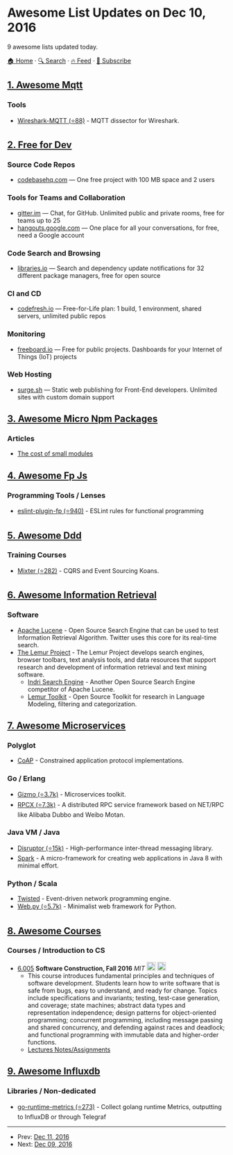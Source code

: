 # Awesome List Updates on Dec 10, 2016

9 awesome lists updated today.

[🏠 Home](/README.md) · [🔍 Search](https://test.trackawesomelist.com/search/) · [🔥 Feed](https://test.trackawesomelist.com/feed.xml) · [📮 Subscribe](https://trackawesomelist.us17.list-manage.com/subscribe?u=d2f0117aa829c83a63ec63c2f&id=36a103854c)



## [1. Awesome Mqtt](/content/hobbyquaker/awesome-mqtt/README.md)

### Tools

*   [Wireshark-MQTT (⭐88)](https://github.com/menudoproblema/Wireshark-MQTT) - MQTT dissector for Wireshark.

## [2. Free for Dev](/content/ripienaar/free-for-dev/README.md)

### Source Code Repos

*   [codebasehq.com](https://www.codebasehq.com/) — One free project with 100 MB space and 2 users

### Tools for Teams and Collaboration

*   [gitter.im](https://gitter.im/) — Chat, for GitHub. Unlimited public and private rooms, free for teams up to 25
*   [hangouts.google.com](https://hangouts.google.com/) — One place for all your conversations, for free, need a Google account

### Code Search and Browsing

*   [libraries.io](https://libraries.io/) — Search and dependency update notifications for 32 different package managers, free for open source

### CI and CD

*   [codefresh.io](https://codefresh.io) — Free-for-Life plan: 1 build, 1 environment, shared servers, unlimited public repos

### Monitoring

*   [freeboard.io](https://freeboard.io/) — Free for public projects. Dashboards for your Internet of Things (IoT) projects

### Web Hosting

*   [surge.sh](https://surge.sh/) — Static web publishing for Front-End developers. Unlimited sites with custom domain support

## [3. Awesome Micro Npm Packages](/content/parro-it/awesome-micro-npm-packages/README.md)

### Articles

*   [The cost of small modules](https://nolanlawson.com/2016/08/15/the-cost-of-small-modules/)

## [4. Awesome Fp Js](/content/stoeffel/awesome-fp-js/README.md)

### Programming Tools / Lenses

*   [eslint-plugin-fp (⭐940)](https://github.com/jfmengels/eslint-plugin-fp) - ESLint rules for functional programming

## [5. Awesome Ddd](/content/heynickc/awesome-ddd/README.md)

### Training Courses

*   [Mixter (⭐282)](https://github.com/DevLyon/mixter) - CQRS and Event Sourcing Koans.

## [6. Awesome Information Retrieval](/content/harpribot/awesome-information-retrieval/README.md)

### Software

*   [Apache Lucene](http://lucene.apache.org/core/) - Open Source Search Engine that can be used to test Information Retrieval Algorithm. Twitter uses this core for its real-time search.
*   [The Lemur Project](http://www.lemurproject.org) - The Lemur Project develops search engines, browser toolbars, text analysis tools, and data resources that support research and development of information retrieval and text mining software.
    *   [Indri Search Engine](http://www.lemurproject.org/indri.php) - Another Open Source Search Engine competitor of Apache Lucene.
    *   [Lemur Toolkit](http://www.lemurproject.org/lemur.php) - Open Source Toolkit for research in Language Modeling, filtering and categorization.

## [7. Awesome Microservices](/content/mfornos/awesome-microservices/README.md)

### Polyglot

*   [CoAP](http://coap.technology/impls.html) - Constrained application protocol implementations.

### Go / Erlang

*   [Gizmo (⭐3.7k)](https://github.com/nytimes/gizmo) - Microservices toolkit.
*   [RPCX (⭐7.3k)](https://github.com/smallnest/rpcx) - A distributed RPC service framework based on NET/RPC like Alibaba Dubbo and Weibo Motan.

### Java VM / Java

*   [Disruptor (⭐15k)](https://github.com/LMAX-Exchange/disruptor) - High-performance inter-thread messaging library.
*   [Spark](http://sparkjava.com/) - A micro-framework for creating web applications in Java 8 with minimal effort.

### Python / Scala

*   [Twisted](https://twistedmatrix.com/trac/) - Event-driven network programming engine.
*   [Web.py (⭐5.7k)](https://github.com/webpy/webpy/) - Minimalist web framework for Python.

## [8. Awesome Courses](/content/prakhar1989/awesome-courses/README.md)

### Courses / Introduction to CS

*   [6.005](http://web.mit.edu/6.005/www/fa16/) **Software Construction, Fall 2016** *MIT* <img src="https://assets-cdn.github.com/images/icons/emoji/unicode/1f4bb.png" width="20" height="20" alt="Assignments" title="Assignments" /> <img src="https://assets-cdn.github.com/images/icons/emoji/unicode/1f4dd.png" width="20" height="20" alt="Lecture Notes" title="Lecture Notes" />
    *   This course introduces fundamental principles and techniques of software development. Students learn how to write software that is safe from bugs, easy to understand, and ready for change. Topics include specifications and invariants; testing, test-case generation, and coverage; state machines; abstract data types and representation independence; design patterns for object-oriented programming; concurrent programming, including message passing and shared concurrency, and defending against races and deadlock; and functional programming with immutable data and higher-order functions.
    *   [Lectures Notes/Assignments](http://web.mit.edu/6.005/www/fa16/)

## [9. Awesome Influxdb](/content/mark-rushakoff/awesome-influxdb/README.md)

### Libraries / Non-dedicated

*   [go-runtime-metrics (⭐273)](https://github.com/tevjef/go-runtime-metrics) - Collect golang runtime Metrics, outputting to InfluxDB or through Telegraf

---

- Prev: [Dec 11, 2016](/content/2016/12/11/README.md)
- Next: [Dec 09, 2016](/content/2016/12/09/README.md)